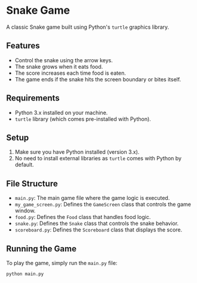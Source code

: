 # Snake Game

A classic Snake game built using Python's `turtle` graphics library.

## Features
- Control the snake using the arrow keys.
- The snake grows when it eats food.
- The score increases each time food is eaten.
- The game ends if the snake hits the screen boundary or bites itself.

## Requirements
- Python 3.x installed on your machine.
- `turtle` library (which comes pre-installed with Python).

## Setup
1. Make sure you have Python installed (version 3.x).
2. No need to install external libraries as `turtle` comes with Python by default.

## File Structure
- `main.py`: The main game file where the game logic is executed.
- `my_game_screen.py`: Defines the `GameScreen` class that controls the game window.
- `food.py`: Defines the `Food` class that handles food logic.
- `snake.py`: Defines the `Snake` class that controls the snake behavior.
- `scoreboard.py`: Defines the `Scoreboard` class that displays the score.

## Running the Game
To play the game, simply run the `main.py` file:
```bash
python main.py
